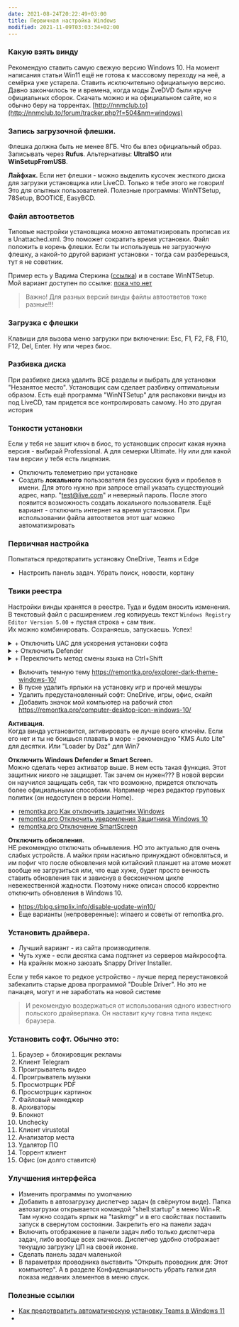 ```yaml
---
date: 2021-08-24T20:22:49+03:00
title: Первичная настройка Windows
modified: 2021-11-09T03:03:34+02:00
---
```


### **Какую взять винду**
Рекомендую ставить самую свежую версию Windows 10. На момент написания статьи Win11 ещё не готова к массовому переходу на неё, а семёрка уже устарела. Ставить исключительно официальную версию. Давно закончилось те и времена, когда моды ZveDVD были круче официальных сборок. Скачать можно и на официальном сайте, но я обычно беру на торрентах. [http://nnmclub.to](http://nnmclub.to/forum/tracker.php?f=504&nm=windows)

### **Запись загрузочной флешки.**  
Флешка должна быть не менее 8ГБ. Что бы влез официальный образ.  
Записывать через **Rufus**. Альтернативы: **UltraISO** или **WinSetupFromUSB**.

**Лайфхак.** Если нет флешки - можно выделить кусочек жесткого диска для загрузки установщика или LiveCD. Только я тебе этого не говорил! Это для опытных пользователей. Полезные программы: WinNTSetup, 78Setup, BOOTICE, EasyBCD.

### **Файл автоответов**
Типовые настройки установщика можно автоматизировать прописав их в Unattached.xml. Это поможет сократить время установки. Файл положить в корень флешки. Если ты используешь не загрузочную флешку, а какой-то другой вариант установки - тогда сам разберешься, тут я не советник. 

Пример есть у Вадима Стеркина ([ссылка](https://www.outsidethebox.ms/19924/)) и в составе WinNTSetup.  
Мой вариант доступен по ссылке: [пока что нет](#)

>Важно! Для разных версий винды файлы автоответов тоже разные!!!

### **Загрузка с флешки**
Клавиши для вызова меню загрузки при включении: Esc, F1, F2, F8, F10, F12, Del, Enter. Ну или через биос.

### **Разбивка диска**  
При разбивке диска удалить ВСЕ разделы и выбрать для установки "Незанятое место". Установщик сам сделает разбивку оптимальным образом. Есть ещё программа "WinNTSetup" для распаковки винды из под LiveCD, там придется все контролировать самому. Но это другая история

### **Тонкости установки**  
Если у тебя не зашит ключ в биос, то установщик спросит какая нужна версия - выбирай Professional. А для семерки Ultimate. Ну или для какой там версии у тебя есть лицензия.

- Отключить телеметрию при установке
- Создать **локального** пользователя без русских букв и пробелов в имени. Для этого нужно при запросе email указать существующий адрес, напр. "test@live.com" и неверный пароль. После этого появится возможность создать локального пользователя. Ещё вариант - отключить интернет на время установки. При использовании файла автоответов этот шаг можно автоматизировать

### **Первичная настройка**  
Попытаться предотвратить установку OneDrive, Teams и Edge
- Настроить панель задач. Убрать поиск, новости, кортану

### **Твики реестра**
Настройки винды хранятся в реестре. Туда и будем вносить изменения.  
В текстовый файл с расширением .reg копируешь текст ```Windows Registry Editor Version 5.00``` + пустая строка + сам твик.  
Их можно комбинировать. Сохраняешь, запускаешь. Успех! 


<details markdown="1"><summary markdown="0">+ Отключить UAC для ускорения установки софта</summary>
```
[HKEY_LOCAL_MACHINE\SOFTWARE\Microsoft\Windows\CurrentVersion\Policies\System]
"ConsentPromptBehaviorAdmin"=dword:00000000
"EnableLUA"=dword:00000000
"PromptOnSecureDesktop"=dword:00000000
```
</details>

<details markdown="1"><summary markdown="0">+ Отключить Defender</summary>
Полное отключение сработает только если сначала вручную отключить пункт "Защита от подделки". Win10: Параметры > Обновление и безопасность > Безопасность Windows > Защита от вирусов и угроз > Параметры защиты от вирусов и угроз (Управление нрастройкамии) > Защита от подделки (Откл)

```
[HKEY_LOCAL_MACHINE\SOFTWARE\Policies\Microsoft\Windows Defender]
"DisableAntiSpyware"=dword:00000001
"AllowFastServiceStartup"=dword:00000000
"ServiceKeepAlive"=dword:00000000

[HKEY_LOCAL_MACHINE\SOFTWARE\Policies\Microsoft\Windows Defender\Real-Time Protection]
"DisableIOAVProtection"=dword:00000001
"DisableRealtimeMonitoring "=dword:00000001

[HKEY_LOCAL_MACHINE\SOFTWARE\Policies\Microsoft\Windows Defender\Spynet]
"DisableBlockAtFirstSeen"=dword:00000001
"LocalSettingOverrideSpynetReporting"=dword:00000000
"SubmitSamplesConsent"=dword:00000002

[HKEY_LOCAL_MACHINE\SOFTWARE\Microsoft\Windows Defender Security Center\Notifications]
"DisableNotifications"=dword:00000001

[HKEY_LOCAL_MACHINE\SOFTWARE\Policies\Microsoft\Windows Defender Security Center\Notifications]
"DisableNotifications"=dword:00000001
```
</details>

<details markdown="1"><summary markdown="0">+ Переключить метод смены языка на Ctrl+Shift</summary>
```
[HKEY_CURRENT_USER\Keyboard Layout\Toggle]
"Hotkey"="2"
"Language Hotkey"="2"
"Layout Hotkey"="3"
```
[ссылка на скрипт](https://softikbox.com/kak-izmenit-sochetanie-klavish-dlya-smenyi-raskladki-klaviaturyi-na-windows-10-21931.html)
</details>


- Включить темную тему <https://remontka.pro/explorer-dark-theme-windows-10/>
- В пуске удалить ярлыки на установку игр и прочей мешуры
- Удалить предустановленный софт: OneDrive, игры, офис, скайп
- Добавить значок мой компьютер на рабочий стол <https://remontka.pro/computer-desktop-icon-windows-10/>

 **Активация.**  
Когда винда установится, активировать ее лучше всего ключём. Если его нет и ты не боишься плавать в море - рекомендую "KMS Auto Lite" для десятки. Или "Loader by Daz" для Win7

**Отключить Windows Defender и Smart Screen.**  
Можно сделать через активатор выше. В нем есть такая функция. Этот защитник никого не защищает. Так зачем он нужен??? В новой версии он научился защищать себя, так что возможно, придется отключать более официальными способами. Например через редактор груповых политик (он недоступен в версии Home).  
- [remontka.pro Как отключить защитник Windows](https://remontka.pro/windows-defender-turn-off/)
- [remontka.pro Отключить уведомления Защитника Windows 10](https://remontka.pro/windows-protection-notification-disable/)
- [remontka.pro Отключение SmartScreen](https://remontka.pro/smartscreen-off-windows-10/)

**Отключить обновления.**  
НЕ рекомендую отключать обнывления. НО это актуально для очень слабых устройств. А майки прям насильно принуждают обновляться, и им пофиг что после обновления мой китайский планшет на атоме может вообще не загрузиться или, что еще хуже, будет просто вечность ставить обновления так и зависнув в бесконечном цикле невежественной жадности. Поэтому ниже описан способ корректно отключить обновления в Windows 10. 
- <https://blog.simplix.info/disable-update-win10/>
- Еще варианты (непроверенные): winaero и советы от remontka.pro.

### **Установить драйвера.**  
- Лучший вариант - из сайта производителя.  
- Чуть хуже - если десятка сама подтянет из серверов майкрософта.  
- На крайняк можно заюзать Snappy Driver Installer. 

Если у тебя какое то редкое устройство - лучше перед переустановкой забекапить старые дрова программой "Double Driver". Но это не панацея, могут и не заработать на новой системе

> И рекомендую воздержаться от использования одного известного польского драйверпака. Он наставит кучу говна типа яндекс браузера.

### **Установить софт.** Обычно это: 
1. Браузер + блокировщик рекламы
1. Клиент Telegram
1. Проигрыватель видео 
1. Проигрыватель музыки
1. Просмотрщик PDF
1. Просмотрщик картинок
1. Файловый менеджер
1. Архиваторы
1. Блокнот
1. Unchecky
1. Клиент virustotal
1. Анализатор места
1. Удалятор ПО
1. Торрент клиент
1. Офис (он долго ставится)


### **Улучшения интерфейса**
- Изменить программы по умолчанию
- Добавить в автозагрузку диспетчер задач (в свёрнутом виде). Папка автозагрузки открывается командой "shell:startup" в меню Win+R. Там нужно создать ярлык на "taskmgr" и в его свойствах поставить запуск в свернутом состоянии. Закрепить его на панели задач
- Включить отображение в панели задач либо только диспетчера задач, либо вообще всех значков. Диспетчер удобно отображает текущую загрузку ЦП на своей иконке.
- Сделать панель задач маленькой
- В параметрах проводника выставить "Открыть проводник для: Этот компьютер". А в разделе Конфиденциальность убрать галки для показа недавних элементов в меню спуск.


### Полезные ссылки
- [Как предотвратить автоматическую установку Teams в Windows 11](https://www.outsidethebox.ms/21375/)
- 
